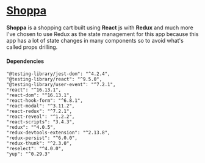 # [Shoppa](https://shoppa-site.netlify.app/)

**Shoppa** is a shopping cart built using **React** js with **Redux** and much more
I've chosen to use Redux as the state management for this app because this app has a lot of state changes in many components so to avoid what's called props drilling.

#### Dependencies

    "@testing-library/jest-dom": "^4.2.4",
    "@testing-library/react": "^9.5.0",
    "@testing-library/user-event": "^7.2.1",
    "react": "^16.13.1",
    "react-dom": "^16.13.1",
    "react-hook-form": "^6.8.1",
    "react-modal": "^3.11.2",
    "react-redux": "^7.2.1",
    "react-reveal": "^1.2.2",
    "react-scripts": "3.4.3",
    "redux": "^4.0.5",
    "redux-devtools-extension": "^2.13.8",
    "redux-persist": "^6.0.0",
    "redux-thunk": "^2.3.0",
    "reselect": "^4.0.0",
    "yup": "^0.29.3"
